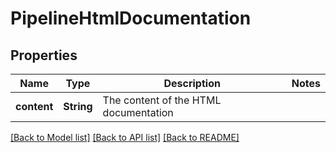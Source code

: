 # PipelineHtmlDocumentation

## Properties

Name | Type | Description | Notes
------------ | ------------- | ------------- | -------------
**content** | **String** | The content of the HTML documentation | 

[[Back to Model list]](../README.md#documentation-for-models) [[Back to API list]](../README.md#documentation-for-api-endpoints) [[Back to README]](../README.md)


